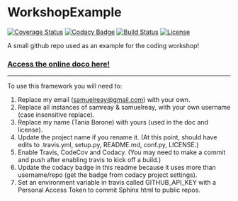 # WorkshopExample

[![Coverage Status](https://codecov.io/gh/tansb/WorkshopExample/branch/master/graph/badge.svg)](https://codecov.io/gh/tansb/WorkshopExample)
[![Codacy Badge](https://api.codacy.com/project/badge/Grade/ea7ca374a79c4321952715a228a454f0)](https://www.codacy.com/app/tansb/WorkshopExample?utm_source=github.com&amp;utm_medium=referral&amp;utm_content=tansb/WorkshopExample&amp;utm_campaign=Badge_Grade)
[![Build Status](https://img.shields.io/travis/tansb/WorkshopExample.svg)](https://travis-ci.org/tansb/WorkshopExample)
[![License](http://img.shields.io/badge/license-MIT-blue.svg?style=flat)](https://github.com/tansb/blob/master/LICENSE)

A small github repo used as an example for the coding workshop!

### [Access the online doco here!](http://tansb.github.io/WorkshopExample)

-----------

To use this framework you will need to:


1. Replace my email (samuelreay@gmail.com) with your own.
2. Replace all instances of samreay & samuelreay, with your own username (case insensitive replace).
3. Replace my name (Tania Barone) with yours (used in the doc and license).
3. Update the project name if you rename it. (At this point, should have edits to .travis.yml, setup.py, README.md, conf.py, LICENSE.)
4. Enable Travis, CodeCov and Codacy. (You may need to make a commit and push after enabling travis to kick off a build.)
5. Update the codacy badge in this readme because it uses more than username/repo (get the badge from codacy project settings).
6. Set an environment variable in travis called GITHUB_API_KEY with a Personal Access Token to commit Sphinx html to public repos.